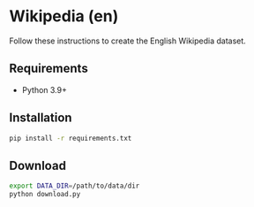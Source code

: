 # Wikipedia (en)

Follow these instructions to create the English Wikipedia dataset.

## Requirements

- Python 3.9+

## Installation

```bash
pip install -r requirements.txt
```

## Download

```bash
export DATA_DIR=/path/to/data/dir
python download.py
```
